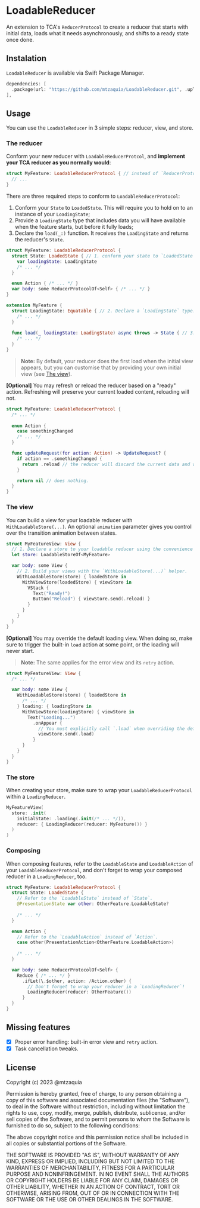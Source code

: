 # LoadableReducer

An extension to TCA's `ReducerProtocol` to create a reducer that starts with initial data, loads what it needs asynchronously, and shifts to a ready state once done.

## Instalation

`LoadableReducer` is available via Swift Package Manager.

```swift
dependencies: [
  .package(url: "https://github.com/mtzaquia/LoadableReducer.git", .upToNextMajor(from: "0.0.9")),
],
```

## Usage

You can use the `LoadableReducer` in 3 simple steps: reducer, view, and store.

### The reducer

Conform your new reducer with `LoadableReducerProtcol`, and **implement your TCA reducer as you normally would**:

```swift
struct MyFeature: LoadableReducerProtocol { // instead of `ReducerProtocol`
  // ...
}
```

There are three required steps to conform to `LoadableReducerProtocol`:
1. Conform your `State` to `LoadedState`. This will require you to hold on to an instance of your `LoadingState`;
2. Provide a `LoadingState` type that includes data you will have available when the feature starts, but before it fully loads;
3. Declare the `load(_:)` function. It receives the `LoadingState` and returns the reducer's `State`.

```swift
struct MyFeature: LoadableReducerProtocol {
  struct State: LoadedState { // 1. conform your state to `LoadedState`
    var loadingState: LoadingState 
    /* ... */
  }

  enum Action { /* ... */ }
  var body: some ReducerProtocolOf<Self> { /* ... */ }
}

extension MyFeature {
  struct LoadingState: Equatable { // 2. Declare a `LoadingState` type. 
    /* ... */
  }
  
  func load(_ loadingState: LoadingState) async throws -> State { // 3. Add the `load(_:)` function.
    /* ... */
  }
}
```

> **Note:**
> By default, your reducer does the first load when the initial view appears, but you can customise that by providing your own initial view (see [The view](#the-view)).

**[Optional]** You may refresh or reload the reducer based on a "ready" action. Refreshing will preserve your current loaded content, reloading will not.

```swift
struct MyFeature: LoadableReducerProtocol {
  /* ... */
   
  enum Action {
    case somethingChanged 
    /* ... */ 
  }

  func updateRequest(for action: Action) -> UpdateRequest? {
    if action == .somethingChanged {
      return .reload // the reducer will discard the current data and will fetch new data.
    }

    return nil // does nothing.
  }
}
```

### The view

You can build a view for your loadable reducer with `WithLoadableStore(...)`. An optional `animation` parameter gives you control over the transition animation between states. 

```swift
struct MyFeatureView: View {
  // 1. Declare a store to your loadable reducer using the convenience alias.
  let store: LoadableStoreOf<MyFeature>

  var body: some View {
    // 2. Build your views with the `WithLoadableStore(...)` helper.
    WithLoadableStore(store) { loadedStore in
      WithViewStore(loadedStore) { viewStore in
        VStack {
          Text("Ready!")
          Button("Reload") { viewStore.send(.reload) }
        }
      }
    }
  }
}
```

**[Optional]** You may override the default loading view. When doing so, make sure to trigger the built-in `load` action at some point, or the loading will never start.

> **Note:**
> The same applies for the error view and its `retry` action.

```swift
struct MyFeatureView: View {
  /* ... */

  var body: some View {
    WithLoadableStore(store) { loadedStore in
      /* ... */
    } loading: { loadingStore in
      WithViewStore(loadingStore) { viewStore in
        Text("Loading...")
          .onAppear {
            // You must explicitly call `.load` when overriding the default loading view. 
            viewStore.send(.load)
          } 
      }
    }
  }
}
```

### The store

When creating your store, make sure to wrap your `LoadableReducerProtocol` within a `LoadingReducer`.

```swift
MyFeatureView(
  store: .init(
    initialState: .loading(.init(/* ... */)),
    reducer: { LoadingReducer(reducer: MyFeature()) }
  )
)
```

### Composing

When composing features, refer to the `LoadableState` and `LoadableAction` of your `LoadableReducerProtocol`, and don't forget to wrap your composed reducer in a `LoadingReducer`, too.

```swift
struct MyFeature: LoadableReducerProtocol {
  struct State: LoadedState {
    // Refer to the `LoadableState` instead of `State`.
    @PresentationState var other: OtherFeature.LoadableState? 
    
    /* ... */
  }

  enum Action {
    // Refer to the `LoadableAction` instead of `Action`.
    case other(PresentationAction<OtherFeature.LoadableAction>) 
    
    /* ... */
  }

  var body: some ReducerProtocolOf<Self> {
    Reduce { /* ... */ }
      .ifLet(\.$other, action: /Action.other) {
        // Don't forget to wrap your reducer in a `LoadingReducer`!
        LoadingReducer(reducer: OtherFeature()) 
      }
  }
}
```

## Missing features

- [X] Proper error handling: built-in error view and `retry` action.
- [X] Task cancellation tweaks.

## License

Copyright (c) 2023 @mtzaquia

Permission is hereby granted, free of charge, to any person obtaining a copy
of this software and associated documentation files (the "Software"), to deal
in the Software without restriction, including without limitation the rights
to use, copy, modify, merge, publish, distribute, sublicense, and/or sell
copies of the Software, and to permit persons to whom the Software is
furnished to do so, subject to the following conditions:

The above copyright notice and this permission notice shall be included in all
copies or substantial portions of the Software.

THE SOFTWARE IS PROVIDED "AS IS", WITHOUT WARRANTY OF ANY KIND, EXPRESS OR
IMPLIED, INCLUDING BUT NOT LIMITED TO THE WARRANTIES OF MERCHANTABILITY,
FITNESS FOR A PARTICULAR PURPOSE AND NONINFRINGEMENT. IN NO EVENT SHALL THE
AUTHORS OR COPYRIGHT HOLDERS BE LIABLE FOR ANY CLAIM, DAMAGES OR OTHER
LIABILITY, WHETHER IN AN ACTION OF CONTRACT, TORT OR OTHERWISE, ARISING FROM,
OUT OF OR IN CONNECTION WITH THE SOFTWARE OR THE USE OR OTHER DEALINGS IN THE
SOFTWARE.
